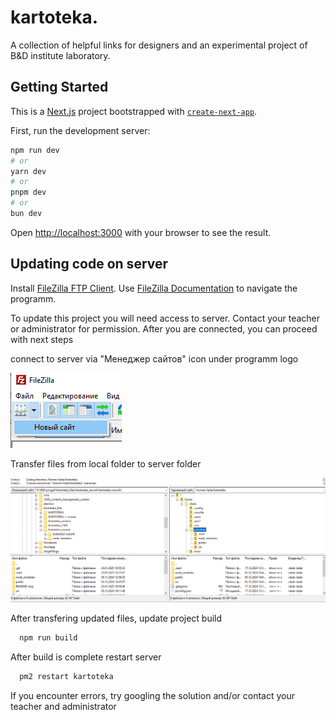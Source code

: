 # kartoteka.

A collection of helpful links for designers and an experimental project of B&D institute laboratory.

## Getting Started

This is a [Next.js](https://nextjs.org) project bootstrapped with [`create-next-app`](https://github.com/vercel/next.js/tree/canary/packages/create-next-app).


First, run the development server:

```bash
npm run dev
# or
yarn dev
# or
pnpm dev
# or
bun dev
```

Open [http://localhost:3000](http://localhost:3000) with your browser to see the result.

## Updating code on server

Install [FileZilla FTP Client](https://filezilla-project.org/download.php?type=client).
Use [FileZilla Documentation](https://wiki.filezilla-project.org/Using) to navigate the programm.

To update this project you will need access to server. Contact your teacher or administrator for permission. After you are connected, you can proceed with next steps

connect to server via "Менеджер сайтов" icon under programm logo

![Connect to server](https://github.com/marooncoucal/kartoteka-rework/blob/master/README-img/connect-filezilla.png)

Transfer files from local folder to server folder

![filezilla-window-example](https://github.com/marooncoucal/kartoteka-rework/blob/master/README-img/filezilla-window-example.png)

After transfering updated files, update project build

```bash
  npm run build
```

After build is complete restart server

```bash
  pm2 restart kartoteka
```

If you encounter errors, try googling the solution and/or contact your teacher and administrator